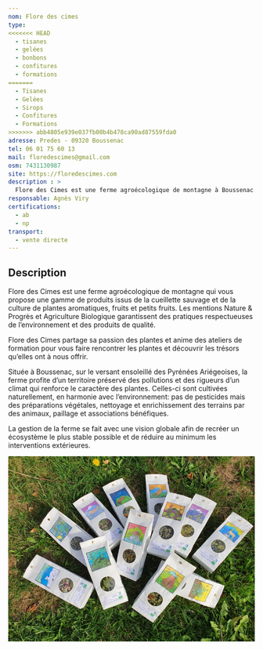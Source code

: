 ```yaml
---
nom: Flore des cimes
type: 
<<<<<<< HEAD
  - tisanes
  - gelées
  - bonbons
  - confitures
  - formations
=======
  - Tisanes
  - Gelées
  - Sirops
  - Confitures
  - Formations
>>>>>>> abb4805e939e037fb00b4b478ca90ad87559fda0
adresse: Predes - 09320 Boussenac
tel: 06 01 75 60 13
mail: floredescimes@gmail.com
osm: 7431130987
site: https://floredescimes.com
description : >
  Flore des Cimes est une ferme agroécologique de montagne à Boussenac. Elle propose des produits bio issus de la cueillette sauvage et de la culture de plantes aromatiques, et anime des ateliers sur les plantes. 
responsable: Agnès Viry
certifications:
  - ab
  - np
transport:
  - vente directe
---
```


## Description

Flore des Cimes est une ferme agroécologique de montagne qui vous propose une gamme de produits issus de la cueillette sauvage et de la culture de plantes aromatiques, fruits et petits fruits. Les mentions Nature & Progrès et Agriculture Biologique garantissent des pratiques respectueuses de l’environnement et des produits de qualité.  

Flore des Cimes partage sa passion des plantes et anime des ateliers de formation pour vous faire rencontrer les plantes et découvrir les trésors qu’elles ont à nous offrir.  

Située à Boussenac, sur le versant ensoleillé des Pyrénées Ariégeoises, la ferme profite d’un territoire préservé des pollutions et des rigueurs d’un climat qui renforce le caractère des plantes. Celles-ci sont cultivées naturellement, en harmonie avec l’environnement: pas de pesticides mais des préparations végétales, nettoyage et enrichissement des terrains par des animaux, paillage et associations bénéfiques.  

La gestion de la ferme se fait avec une vision globale afin de recréer un écosystème le plus stable possible et de réduire au minimum les interventions extérieures.  

![Flore des cimes](./media/flore-des-cimes.jpg)
